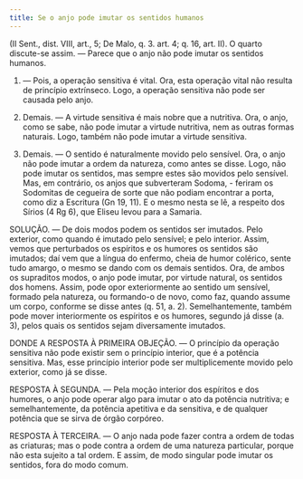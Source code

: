 ```yaml
---
title: Se o anjo pode imutar os sentidos humanos
---
```


(II Sent., dist. VIII, art., 5; De Malo, q. 3. art. 4; q. 16, art. II).
  O quarto discute-se assim. — Parece que o anjo não pode imutar os sentidos humanos.  

1. — Pois, a operação sensitiva é vital. Ora, esta operação vital não resulta de princípio extrínseco. Logo, a operação sensitiva não pode ser causada pelo anjo.  

2. Demais. — A virtude sensitiva é mais nobre que a nutritiva. Ora, o anjo, como se sabe, não pode imutar a virtude nutritiva, nem as outras formas naturais. Logo, também não pode imutar a virtude sensitiva.  

3. Demais. — O sentido é naturalmente movido pelo sensível. Ora, o anjo não pode imutar a ordem da natureza, como antes se disse. Logo, não pode imutar os sentidos, mas sempre estes são movidos pelo sensível. Mas, em contrário, os anjos que subverteram Sodoma, - feriram os Sodomitas de cegueira de sorte que não podiam encontrar a porta, como diz a Escritura (Gn 19, 11). E o mesmo nesta se lê, a respeito dos Sírios (4 Rg 6), que Eliseu levou para a Samaria.  

SOLUÇÃO. — De dois modos podem os sentidos ser imutados. Pelo exterior, como quando é imutado pelo sensível; e pelo interior. Assim, vemos que perturbados os espíritos e os humores os sentidos são imutados; daí vem que a língua do enfermo, cheia de humor colérico, sente tudo amargo, o mesmo se dando com os demais sentidos. Ora, de ambos os supraditos modos, o anjo pode imutar, por virtude natural, os sentidos dos homens. Assim, pode opor exteriormente ao sentido um sensível, formado pela natureza, ou formando-o de novo, como faz, quando assume um corpo, conforme se disse antes (q. 51, a. 2). Semelhantemente, também pode mover interiormente os espíritos e os humores, segundo já disse (a. 3), pelos quais os sentidos sejam diversamente imutados.  

DONDE A RESPOSTA À PRIMEIRA OBJEÇÃO. — O princípio da operação sensitiva não pode existir sem o princípio interior, que é a potência sensitiva. Mas, esse princípio interior pode ser multiplicemente movido pelo exterior, como já se disse.  

RESPOSTA À SEGUNDA. — Pela moção interior dos espíritos e dos humores, o anjo pode operar algo para imutar o ato da potência nutritiva; e semelhantemente, da potência apetitiva e da sensitiva, e de qualquer potência que se sirva de órgão corpóreo.  

RESPOSTA À TERCEIRA. — O anjo nada pode fazer contra a ordem de todas as criaturas; mas o pode contra a ordem de uma natureza particular, porque não esta sujeito a tal ordem. E assim, de modo singular pode imutar os sentidos, fora do modo comum.